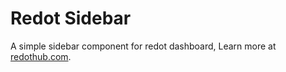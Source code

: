 # Redot Sidebar

A simple sidebar component for redot dashboard, Learn more at [redothub.com](https://redothub.com).